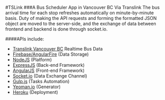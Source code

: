 #TSLink
###A Bus Scheduler App in Vancouver BC Via Translink
The bus arrival time for each stop refreshes automatically on minute-by-minute basis.
Duty of making the API requests and forming the formatted JSON object are moved to the server-side, and the exchange of data between frontend and backend is done through socket.io.

####APIs include:
- [Translink Vancouver BC](https://developer.translink.ca/ServicesRtti/ApiReference) Realtime Bus Data
- [Firebase/AngularFire](https://www.firebase.com/docs/web/libraries/angular/api.html) (Data Storage)
- [NodeJS](http://nodejs.org/api/) (Platform)
- [ExpressJS](http://expressjs.com/4x/api.html) (Back-end Framework)
- [AngularJS](https://docs.angularjs.org/api) (Front-end Framework)
- [Socket.io](http://socket.io) (Data Exchange Channel)
- [Gulp.js](http://gulpjs.com/) (Tasks Automation)  
- [Yeoman.io](http://yeoman.io/) (Generator)
- [Heroku](https://www.heroku.com/) (Deployment)
      


